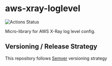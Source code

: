 # aws-xray-loglevel

![Actions Status](https://github.com/eelabs/aws-xray-loglevel/workflows/build/badge.svg)

Micro-library for AWS X-Ray log level config.

## Versioning / Release Strategy
This repository follows [Semver](https://www.semver.org) versioning strategy
